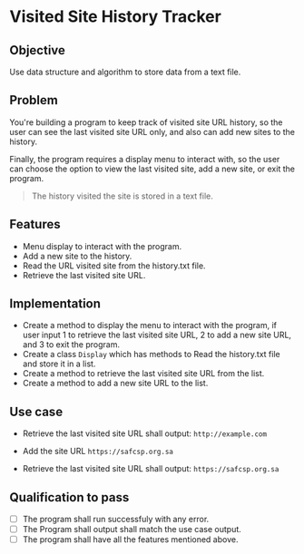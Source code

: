 # Visited Site History Tracker

## Objective 
Use data structure and algorithm to store data from a text file.

## Problem 
You're building a program to keep track of visited site URL history, so the user can see the last visited site URL only, and also can add new sites to the history.

Finally, the program requires a display menu to interact with, so the user can choose the option to view the last visited site, add a new site, or exit the program.

> The history visited the site is stored in a text file.

## Features 
- Menu display to interact with the program.
- Add a new site to the history.
- Read the URL visited site from the history.txt file.
- Retrieve the last visited site URL.


## Implementation
- Create a method to display the menu to interact with the program, if user input 1 to retrieve the last visited site URL, 2 to add a new site URL, and 3 to exit the program.
- Create a class `Display` which has methods to Read the history.txt file and store it in a list.
- Create a method to retrieve the last visited site URL from the list.
- Create a method to add a new site URL to the list.


## Use case
- Retrieve the last visited site URL shall output: ```http://example.com```

- Add the site URL `https://safcsp.org.sa`

- Retrieve the last visited site URL shall output: ```https://safcsp.org.sa```


## Qualification to pass
- [ ] The program shall run successfuly with any error.
- [ ] The Program shall output shall match the use case output.
- [ ] The program shall have all the features mentioned above.